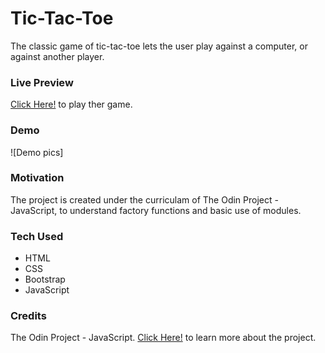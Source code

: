 # Tic-Tac-Toe
The classic game of tic-tac-toe lets the user play against a computer, or against another player.

### Live Preview
[Click Here!](https://dash-tic-tac-toe.netlify.app/) to play ther game.

### Demo
![Demo pics]


### Motivation
The project is created under the curriculam of The Odin Project - JavaScript, to understand factory functions and basic use of modules.

### Tech Used
* HTML
* CSS
* Bootstrap
* JavaScript

### Credits
The Odin Project - JavaScript.
[Click Here!](https://www.theodinproject.com/courses/javascript/lessons/tic-tac-toe-javascript) to learn more about the project.
